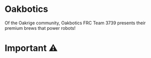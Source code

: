 # Oakbotics
Of the Oakrige community, Oakbotics FRC Team 3739 presents their premium brews that power robots!
# Important ⚠
